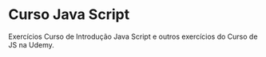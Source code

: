 # Curso Java Script
 Exercícios Curso de Introdução Java Script e outros exercícios do Curso de JS na Udemy.
